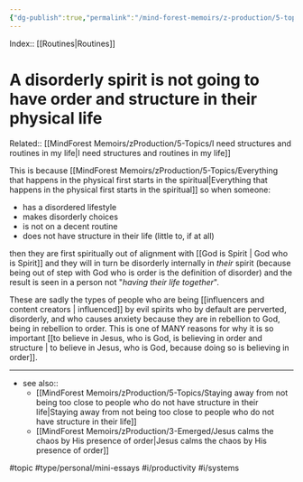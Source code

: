 ```yaml
---
{"dg-publish":true,"permalink":"/mind-forest-memoirs/z-production/5-topics/a-disorderly-spirit-is-not-going-to-have-order-and-structure-in-their-physical-life/"}
---
```


Index:: [[Routines\|Routines]]
# A disorderly spirit is not going to have order and structure in their physical life
Related:: [[MindForest Memoirs/zProduction/5-Topics/I need structures and routines in my life\|I need structures and routines in my life]]

This is because [[MindForest Memoirs/zProduction/5-Topics/Everything that happens in the physical first starts in the spiritual\|Everything that happens in the physical first starts in the spiritual]] so when someone: 
- has a disordered lifestyle
- makes disorderly choices
- is not on a decent routine
- does not have structure in their life (little to, if at all) 

then they are first spiritually out of alignment with [[God is Spirit \| God who is Spirit]] and they will in turn be disorderly internally in *their* spirit (because being out of step with God who is order is the definition of disorder) and the result is seen in a person not "*having their life together*". 

These are sadly the types of people who are being [[influencers and content creators \| influenced]] by evil spirits who by default are perverted, disorderly, and who causes anxiety because they are in rebellion to God, being in rebellion to order. This is one of MANY reasons for why it is so important [[to believe in Jesus, who is God, is believing in order and structure \| to believe in Jesus, who is God, because doing so is believing in order]]. 

---
- see also:: 
	- [[MindForest Memoirs/zProduction/5-Topics/Staying away from not being too close to people who do not have structure in their life\|Staying away from not being too close to people who do not have structure in their life]]
	- [[MindForest Memoirs/zProduction/3-Emerged/Jesus calms the chaos by His presence of order\|Jesus calms the chaos by His presence of order]]

#topic #type/personal/mini-essays #i/productivity #i/systems 
